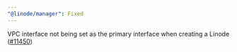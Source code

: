 ```yaml
---
"@linode/manager": Fixed
---
```


VPC interface not being set as the primary interface when creating a Linode ([#11450](https://github.com/linode/manager/pull/11450))

